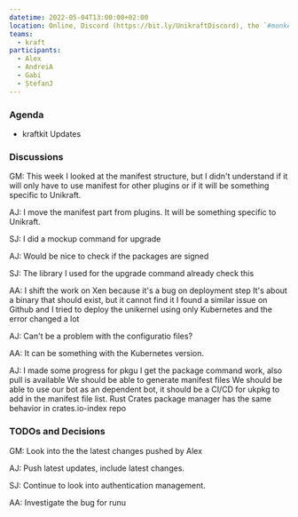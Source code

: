 ```yaml
---
datetime: 2022-05-04T13:00:00+02:00
location: Online, Discord (https://bit.ly/UnikraftDiscord), the `#monkey-business` voice channel
teams:
  - kraft
participants:
  - Alex
  - AndreiA
  - Gabi
  - ȘtefanJ
---
```


### Agenda

* kraftkit Updates

### Discussions
 
GM: This week I looked at the manifest structure, but I didn't understand if it will only have to use manifest for other plugins or if it will be something specific to Unikraft.

AJ: I move the manifest part from plugins.
It will be something specific to Unikraft.

SJ: I did a mockup command for upgrade

AJ: Would be nice to check if the packages are signed

SJ: The library I used for the upgrade command already check this

AA: I shift the work on Xen because it's a bug on deployment step
It's about a binary that should exist, but it cannot find it
I found a similar issue on Github and I tried to deploy the unikernel using only Kubernetes and the error changed a lot

AJ: Can't be a problem with the configuratio files?

AA: It can be something with the Kubernetes version.

AJ: I made some progress for pkgu
I get the package command work, also pull is available
We should be able to generate manifest files
We should be able to use our bot as an dependent bot, it should be a CI/CD for ukpkg to add in the manifest file list.
Rust Crates package manager has the same behavior in crates.io-index repo

### TODOs and Decisions

GM: Look into the the latest changes pushed by Alex

AJ: Push latest updates, include latest changes.

SJ: Continue to look into authentication management.

AA: Investigate the bug for runu
